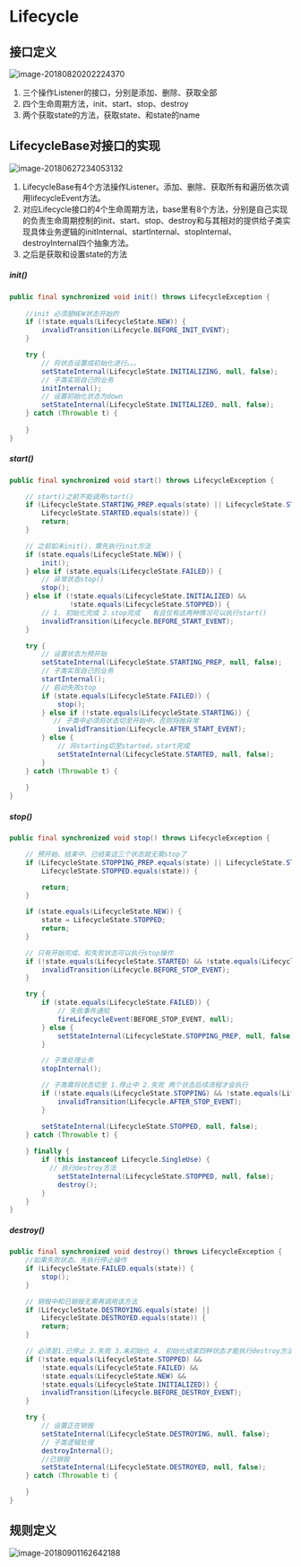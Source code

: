# Lifecycle



## 接口定义

![image-20180820202224370](../images/999999/image-20180820202224370.png)

1. 三个操作Listener的接口，分别是添加、删除、获取全部
2. 四个生命周期方法，init、start、stop、destroy
3. 两个获取state的方法，获取state、和state的name

## LifecycleBase对接口的实现

![image-20180627234053132](../images/999999/image-20180627234053132.png)

1. LifecycleBase有4个方法操作Listener。添加、删除、获取所有和遍历依次调用lifecycleEvent方法。
2. 对应Lifecycle接口的4个生命周期方法，base里有8个方法，分别是自己实现的负责生命周期控制的init、start、stop、destroy和与其相对的提供给子类实现具体业务逻辑的initInternal、startInternal、stopInternal、destroyInternal四个抽象方法。
3. 之后是获取和设置state的方法

##### init()

```Java
public final synchronized void init() throws LifecycleException {
    
    //init 必须是NEW状态开始的
    if (!state.equals(LifecycleState.NEW)) {
        invalidTransition(Lifecycle.BEFORE_INIT_EVENT);
    }

    try {
        // 将状态设置成初始化进行。。。
        setStateInternal(LifecycleState.INITIALIZING, null, false);
        // 子类实现自己的业务
        initInternal();
        // 设置初始化状态为down
        setStateInternal(LifecycleState.INITIALIZED, null, false);
    } catch (Throwable t) {
       
    }
}
```

##### start()

```Java
public final synchronized void start() throws LifecycleException {

    // start()之前不能调用start()
    if (LifecycleState.STARTING_PREP.equals(state) || LifecycleState.STARTING.equals(state) ||
        LifecycleState.STARTED.equals(state)) {
        return;
    }

    // 之前如未init()，需先执行init方法
    if (state.equals(LifecycleState.NEW)) {
        init();
    } else if (state.equals(LifecycleState.FAILED)) {
        // 异常状态stop()
        stop();
    } else if (!state.equals(LifecycleState.INITIALIZED) &&
               !state.equals(LifecycleState.STOPPED)) {
        // 1. 初始化完成 2.stop完成   有且仅有这两种情况可以执行start()
        invalidTransition(Lifecycle.BEFORE_START_EVENT);
    }

    try {
        // 设置状态为预开始
        setStateInternal(LifecycleState.STARTING_PREP, null, false);
        // 子类实现自己的业务
        startInternal();
        // 启动失败stop
        if (state.equals(LifecycleState.FAILED)) {
            stop();
        } else if (!state.equals(LifecycleState.STARTING)) {
           // 子类中必须将状态切至开始中，否则将抛异常
            invalidTransition(Lifecycle.AFTER_START_EVENT);
        } else {
            // 将starting切至started，start完成
            setStateInternal(LifecycleState.STARTED, null, false);
        }
    } catch (Throwable t) {
       
    }
}
```

##### stop()

``` java
public final synchronized void stop() throws LifecycleException {

    // 预开始、结束中、已结束这三个状态就无需stop了
    if (LifecycleState.STOPPING_PREP.equals(state) || LifecycleState.STOPPING.equals(state) ||
        LifecycleState.STOPPED.equals(state)) {

        return;
    }

    if (state.equals(LifecycleState.NEW)) {
        state = LifecycleState.STOPPED;
        return;
    }

    // 只有开始完成、和失败状态可以执行stop操作
    if (!state.equals(LifecycleState.STARTED) && !state.equals(LifecycleState.FAILED)) {
        invalidTransition(Lifecycle.BEFORE_STOP_EVENT);
    }

    try {
        if (state.equals(LifecycleState.FAILED)) {
            // 失败事件通知
            fireLifecycleEvent(BEFORE_STOP_EVENT, null);
        } else {
            setStateInternal(LifecycleState.STOPPING_PREP, null, false);
        }

        // 子类处理业务
        stopInternal();

        // 子类需将状态切至 1.停止中 2.失败 两个状态后续流程才会执行
        if (!state.equals(LifecycleState.STOPPING) && !state.equals(LifecycleState.FAILED)) {
            invalidTransition(Lifecycle.AFTER_STOP_EVENT);
        }

        setStateInternal(LifecycleState.STOPPED, null, false);
    } catch (Throwable t) {
 
    } finally {
        if (this instanceof Lifecycle.SingleUse) {
          // 执行destroy方法
            setStateInternal(LifecycleState.STOPPED, null, false);
            destroy();
        }
    }
}
```

##### destroy()

```java
public final synchronized void destroy() throws LifecycleException {
    //如果失败状态、先执行停止操作
    if (LifecycleState.FAILED.equals(state)) {
        stop();
    }

    // 销毁中和已销毁无需再调用该方法
    if (LifecycleState.DESTROYING.equals(state) ||
        LifecycleState.DESTROYED.equals(state)) {
        return;
    }

    // 必须是1.已停止 2.失败 3.未初始化 4. 初始化结束四种状态才能执行destroy方法 
    if (!state.equals(LifecycleState.STOPPED) &&
        !state.equals(LifecycleState.FAILED) &&
        !state.equals(LifecycleState.NEW) &&
        !state.equals(LifecycleState.INITIALIZED)) {
        invalidTransition(Lifecycle.BEFORE_DESTROY_EVENT);
    }

    try {
        // 设置正在销毁
        setStateInternal(LifecycleState.DESTROYING, null, false);
        // 子类逻辑处理
        destroyInternal();
        //已销毁
        setStateInternal(LifecycleState.DESTROYED, null, false);
    } catch (Throwable t) {

    }
}
```



## 规则定义

![image-20180901162642188](../images/999999/image-20180901162642188.png)
